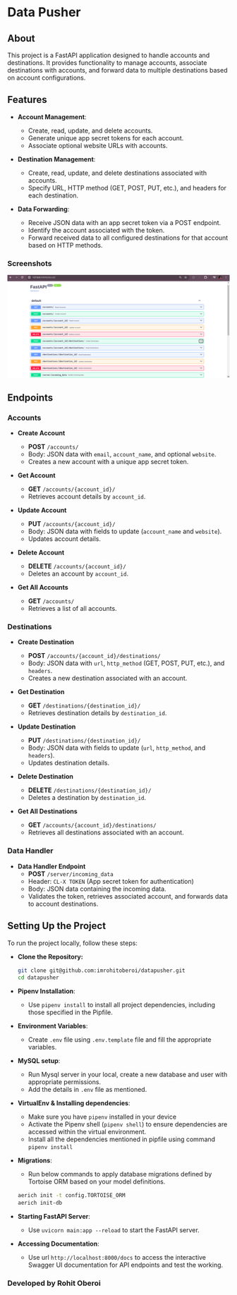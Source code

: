 # Data Pusher

## About

This project is a FastAPI application designed to handle accounts and destinations. It provides functionality to manage accounts, associate destinations with accounts, and forward data to multiple destinations based on account configurations.

## Features

- **Account Management**:
  - Create, read, update, and delete accounts.
  - Generate unique app secret tokens for each account.
  - Associate optional website URLs with accounts.

- **Destination Management**:
  - Create, read, update, and delete destinations associated with accounts.
  - Specify URL, HTTP method (GET, POST, PUT, etc.), and headers for each destination.

- **Data Forwarding**:
  - Receive JSON data with an app secret token via a POST endpoint.
  - Identify the account associated with the token.
  - Forward received data to all configured destinations for that account based on HTTP methods.

### Screenshots
![alt text](<Screenshot from 2024-06-15 14-11-36.png>)

## Endpoints

### Accounts

- **Create Account**
  - **POST** `/accounts/`
  - Body: JSON data with `email`, `account_name`, and optional `website`.
  - Creates a new account with a unique app secret token.

- **Get Account**
  - **GET** `/accounts/{account_id}/`
  - Retrieves account details by `account_id`.

- **Update Account**
  - **PUT** `/accounts/{account_id}/`
  - Body: JSON data with fields to update (`account_name` and `website`).
  - Updates account details.

- **Delete Account**
  - **DELETE** `/accounts/{account_id}/`
  - Deletes an account by `account_id`.

- **Get All Accounts**
  - **GET** `/accounts/`
  - Retrieves a list of all accounts.

### Destinations

- **Create Destination**
  - **POST** `/accounts/{account_id}/destinations/`
  - Body: JSON data with `url`, `http_method` (GET, POST, PUT, etc.), and `headers`.
  - Creates a new destination associated with an account.

- **Get Destination**
  - **GET** `/destinations/{destination_id}/`
  - Retrieves destination details by `destination_id`.

- **Update Destination**
  - **PUT** `/destinations/{destination_id}/`
  - Body: JSON data with fields to update (`url`, `http_method`, and `headers`).
  - Updates destination details.

- **Delete Destination**
  - **DELETE** `/destinations/{destination_id}/`
  - Deletes a destination by `destination_id`.

- **Get All Destinations**
  - **GET** `/accounts/{account_id}/destinations/`
  - Retrieves all destinations associated with an account.

### Data Handler

- **Data Handler Endpoint**
  - **POST** `/server/incoming_data`
  - Header: `CL-X TOKEN` (App secret token for authentication)
  - Body: JSON data containing the incoming data.
  - Validates the token, retrieves associated account, and forwards data to account destinations.

## Setting Up the Project

To run the project locally, follow these steps:

- **Clone the Repository:**
   ```bash
   git clone git@github.com:imrohitoberoi/datapusher.git
   cd datapusher

- **Pipenv Installation**:
  - Use `pipenv install` to install all project dependencies, including those specified in the Pipfile.

- **Environment Variables**:
  - Create `.env` file using `.env.template` file and fill the appropriate variables.

- **MySQL setup**:
  - Run Mysql server in your local, create a new database and user with appropriate permissions.
  - Add the details in `.env` file as mentioned.

- **VirtualEnv & Installing dependencies**:
  - Make sure you have `pipenv` installed in your device
  - Activate the Pipenv shell (`pipenv shell`) to ensure dependencies are accessed within the virtual environment.
  - Install all the dependencies mentioned in pipfile using command `pipenv install`

- **Migrations**:
  - Run below commands to apply database migrations defined by Tortoise ORM based on your model definitions.
  ```bash
  aerich init -t config.TORTOISE_ORM
  aerich init-db

- **Starting FastAPI Server**:
  - Use `uvicorn main:app --reload` to start the FastAPI server.

- **Accessing Documentation**:
  - Use url `http://localhost:8000/docs` to access the interactive Swagger UI documentation for API endpoints and test the working.


### Developed by Rohit Oberoi
